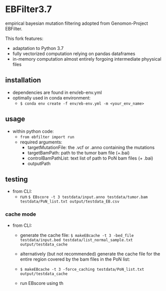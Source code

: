 # EBFilter3.7
empirical bayesian mutation filtering adopted from Genomon-Project EBFilter.

This fork features:
* adaptation to Python 3.7
* fully vectorized computation relying on pandas dataframes
* in-memory computation almost entirely forgoing intermediate phyysical files

## installation
+ dependencies are found in env/eb-env.yml
+ optimally used in conda environment:
  * `$ conda env create -f env/eb-env.yml -m <your_env_name>`
  
## usage
+ within python code:
  * `from ebfilter import run`
  * required arguments:
    * targetMutationFile: the .vcf or .anno containing the mutations
    * targetBamPath: path to the tumor bam file (+.bai)
    * controlBamPathList: text list of path to PoN bam files (+ .bai)
    * outputPath


## testing
+ from CLI:
  * run `$ EBscore -t 3 testdata/input.anno testdata/tumor.bam testdata/PoN_list.txt output/testdata_EB.csv`

### cache mode
+ from CLI:
  * generate the cache file: `$ makeEBcache -t 3 -bed_file testdata/input.bed testdata/list_normal_sample.txt output/testdata_cache`
  * alternatively (but not recommended) generate the cache file for the entire region covered by the bam files in the PoN list:
  * `$ makeEBcache -t 3 -force_caching testdata/PoN_list.txt output/testdata_cache`

  * run EBscore using th